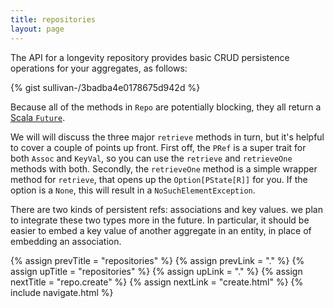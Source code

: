 ```yaml
---
title: repositories
layout: page
---
```


The API for a longevity repository provides basic CRUD persistence
operations for your aggregates, as follows:

{% gist sullivan-/3badba4e0178675d942d %}

Because all of the methods in `Repo` are potentially blocking, they
all return a [Scala
`Future`](http://www.scala-lang.org/api/current/index.html#scala.concurrent.Future). 

We will will discuss the three major `retrieve` methods in turn, but
it's helpful to cover a couple of points up front. First off, the
`PRef` is a super trait for both `Assoc` and `KeyVal`, so you can use
the `retrieve` and `retrieveOne` methods with both. Secondly, the
`retrieveOne` method is a simple wrapper method for `retrieve`, that
opens up the `Option[PState[R]]` for you. If the option is a `None`,
this will result in a `NoSuchElementException`.

<div class = "blue-side-bar">

There are two kinds of persistent refs: associations and key
values. we plan to integrate these two types more in the future. In
particular, it should be easier to embed a key value of another
aggregate in an entity, in place of embedding an association.

</div>

{% assign prevTitle = "repositories" %}
{% assign prevLink = "." %}
{% assign upTitle = "repositories" %}
{% assign upLink = "." %}
{% assign nextTitle = "repo.create" %}
{% assign nextLink = "create.html" %}
{% include navigate.html %}
